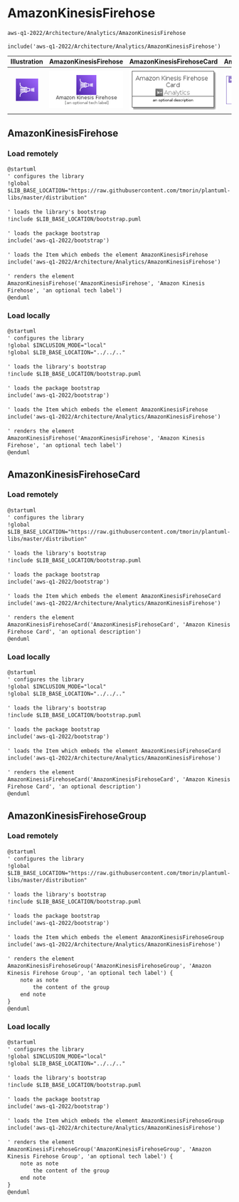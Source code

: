 # AmazonKinesisFirehose


```text
aws-q1-2022/Architecture/Analytics/AmazonKinesisFirehose
```

```text
include('aws-q1-2022/Architecture/Analytics/AmazonKinesisFirehose')
```



| Illustration | AmazonKinesisFirehose | AmazonKinesisFirehoseCard | AmazonKinesisFirehoseGroup |
| :---: | :---: | :---: | :---: |
| ![illustration for Illustration](../../../aws-q1-2022/Architecture/Analytics/AmazonKinesisFirehose.png) | ![illustration for AmazonKinesisFirehose](../../../aws-q1-2022/Architecture/Analytics/AmazonKinesisFirehose.Local.png) | ![illustration for AmazonKinesisFirehoseCard](../../../aws-q1-2022/Architecture/Analytics/AmazonKinesisFirehoseCard.Local.png) | ![illustration for AmazonKinesisFirehoseGroup](../../../aws-q1-2022/Architecture/Analytics/AmazonKinesisFirehoseGroup.Local.png) |




## AmazonKinesisFirehose

### Load remotely
```plantuml
@startuml
' configures the library
!global $LIB_BASE_LOCATION="https://raw.githubusercontent.com/tmorin/plantuml-libs/master/distribution"

' loads the library's bootstrap
!include $LIB_BASE_LOCATION/bootstrap.puml

' loads the package bootstrap
include('aws-q1-2022/bootstrap')

' loads the Item which embeds the element AmazonKinesisFirehose
include('aws-q1-2022/Architecture/Analytics/AmazonKinesisFirehose')

' renders the element
AmazonKinesisFirehose('AmazonKinesisFirehose', 'Amazon Kinesis Firehose', 'an optional tech label')
@enduml
```

### Load locally
```plantuml
@startuml
' configures the library
!global $INCLUSION_MODE="local"
!global $LIB_BASE_LOCATION="../../.."

' loads the library's bootstrap
!include $LIB_BASE_LOCATION/bootstrap.puml

' loads the package bootstrap
include('aws-q1-2022/bootstrap')

' loads the Item which embeds the element AmazonKinesisFirehose
include('aws-q1-2022/Architecture/Analytics/AmazonKinesisFirehose')

' renders the element
AmazonKinesisFirehose('AmazonKinesisFirehose', 'Amazon Kinesis Firehose', 'an optional tech label')
@enduml
```

## AmazonKinesisFirehoseCard

### Load remotely
```plantuml
@startuml
' configures the library
!global $LIB_BASE_LOCATION="https://raw.githubusercontent.com/tmorin/plantuml-libs/master/distribution"

' loads the library's bootstrap
!include $LIB_BASE_LOCATION/bootstrap.puml

' loads the package bootstrap
include('aws-q1-2022/bootstrap')

' loads the Item which embeds the element AmazonKinesisFirehoseCard
include('aws-q1-2022/Architecture/Analytics/AmazonKinesisFirehose')

' renders the element
AmazonKinesisFirehoseCard('AmazonKinesisFirehoseCard', 'Amazon Kinesis Firehose Card', 'an optional description')
@enduml
```

### Load locally
```plantuml
@startuml
' configures the library
!global $INCLUSION_MODE="local"
!global $LIB_BASE_LOCATION="../../.."

' loads the library's bootstrap
!include $LIB_BASE_LOCATION/bootstrap.puml

' loads the package bootstrap
include('aws-q1-2022/bootstrap')

' loads the Item which embeds the element AmazonKinesisFirehoseCard
include('aws-q1-2022/Architecture/Analytics/AmazonKinesisFirehose')

' renders the element
AmazonKinesisFirehoseCard('AmazonKinesisFirehoseCard', 'Amazon Kinesis Firehose Card', 'an optional description')
@enduml
```

## AmazonKinesisFirehoseGroup

### Load remotely
```plantuml
@startuml
' configures the library
!global $LIB_BASE_LOCATION="https://raw.githubusercontent.com/tmorin/plantuml-libs/master/distribution"

' loads the library's bootstrap
!include $LIB_BASE_LOCATION/bootstrap.puml

' loads the package bootstrap
include('aws-q1-2022/bootstrap')

' loads the Item which embeds the element AmazonKinesisFirehoseGroup
include('aws-q1-2022/Architecture/Analytics/AmazonKinesisFirehose')

' renders the element
AmazonKinesisFirehoseGroup('AmazonKinesisFirehoseGroup', 'Amazon Kinesis Firehose Group', 'an optional tech label') {
    note as note
        the content of the group
    end note
}
@enduml
```

### Load locally
```plantuml
@startuml
' configures the library
!global $INCLUSION_MODE="local"
!global $LIB_BASE_LOCATION="../../.."

' loads the library's bootstrap
!include $LIB_BASE_LOCATION/bootstrap.puml

' loads the package bootstrap
include('aws-q1-2022/bootstrap')

' loads the Item which embeds the element AmazonKinesisFirehoseGroup
include('aws-q1-2022/Architecture/Analytics/AmazonKinesisFirehose')

' renders the element
AmazonKinesisFirehoseGroup('AmazonKinesisFirehoseGroup', 'Amazon Kinesis Firehose Group', 'an optional tech label') {
    note as note
        the content of the group
    end note
}
@enduml
```

